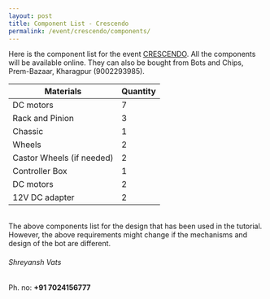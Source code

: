 ```yaml
---
layout: post
title: Component List - Crescendo
permalink: /event/crescendo/components/
---
```

Here is the component list for the event [CRESCENDO](/tutorial/event/crescendo/). All the components will be available online. They can also be bought from Bots and Chips, Prem-Bazaar, Kharagpur (9002293985).

| Materials                                         | Quantity    |
|---------------------------------------------------|-------------|
|DC motors                                          | 7           |
|Rack and Pinion                                    | 3           |
|Chassic                                            | 1           |
|Wheels                                             | 2           |
|Castor Wheels (if needed)                          | 2           |
|Controller Box                                     | 1           |
|DC motors                                          | 2           |
|12V DC adapter                                     | 2           |

<br>
The above components list for the design that has been used in the tutorial. However, the above requirements might change if the mechanisms and design of the bot are different.

###### Shreyansh Vats

Ph. no: **+91 7024156777**
